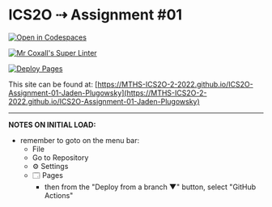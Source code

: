 # ICS2O ⇢ Assignment #01

[![Open in Codespaces](https://classroom.github.com/assets/launch-codespace-f4981d0f882b2a3f0472912d15f9806d57e124e0fc890972558857b51b24a6f9.svg)](https://classroom.github.com/open-in-codespaces?assignment_repo_id=10315487)

[![Mr Coxall's Super Linter](https://github.com/MTHS-ICS2O-2-2022/ICS2O-Assignment-01-Jaden-Plugowsky/workflows/Mr%20Coxall's%20Super%20Linter/badge.svg)](https://github.com/MTHS-ICS2O-2-2022/ICS2O-Assignment-01-Jaden-Plugowsky/actions)

[![Deploy Pages](https://github.com/MTHS-ICS2O-2-2022/ICS2O-Assignment-01-Jaden-Plugowsky/workflows/Deploy%20Pages/badge.svg)](https://github.com/MTHS-ICS2O-2-2022/ICS2O-Assignment-01-Jaden-Plugowsky/actions)

This site can be found at: [https://MTHS-ICS2O-2-2022.github.io/ICS2O-Assignment-01-Jaden-Plugowsky](https://MTHS-ICS2O-2-2022.github.io/ICS2O-Assignment-01-Jaden-Plugowsky)

---

**NOTES ON INITIAL LOAD:**
- remember to goto on the menu bar:
  - File
  - Go to Repository
  - ⚙ Settings
  - 🗔 Pages
    - then from the "Deploy from a branch ▼" button, select "GitHub Actions"
